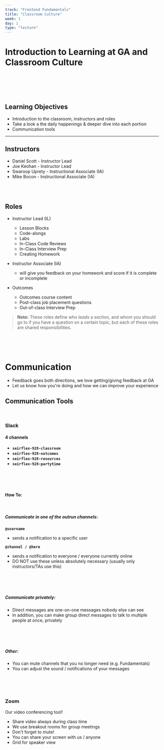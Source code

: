 ```yaml
---
track: "Frontend Fundamentals"
title: "Classroom Culture"
week: 1
day: 1
type: "lecture"
---
```


# Introduction to Learning at GA and Classroom Culture

<br>
<br>
<br>
<br>

## Learning Objectives

- Introduction to the classroom, instructors and roles
- Take a look a the daily happenings & deeper dive into each portion
- Communication tools

<hr>

## Instructors

- Daniel Scott - Instructor Lead
- Joe Keohan - Instructor Lead
- Swaroop Uprety - Instructional Associate (IA)
- Mike Bocon - Instructional Associate (IA)
  <!-- - Ray Velasquez - Teaching Assistant (TA) -->

<br>
<br>

## Roles

- Instructor Lead (IL)

  - Lesson Blocks
  - Code-alongs
  - Labs
  - In-Class Code Reviews
  - In-Class Interview Prep
  - Creating Homework

- Instructor Associate (IA)

  - will give you feedback on your homework and score if it is complete or incomplete

- Outcomes
  - Outcomes course content
  - Post-class job placement questions
  - Out-of-class Interview Prep

> **Note:** These roles define who _leads_ a section, and whom you should go to if you have a question on a certain topic, but each of these roles are shared responsibilities.

<br>
<br>
<br>

# Communication

- Feedback goes both directions, we love getting/giving feedback at GA
- Let us know how you're doing and how we can improve your experience

## Communication Tools

<br>

### Slack

#### 4 channels

- **`seirflex-928-classroom`**
- **`seirflex-928-outcomes`**
- **`seirflex-928-resources`**
- **`seirflex-928-partytime`**

<br>
<br>
<br>

#### How To:

<br>

##### Communicate in one of the outrun channels:

**`@username`**

- sends a notification to a specific user

**`@channel / @here`**

- sends a notification to everyone / everyone currently online
- DO NOT use these unless absolutely necessary (usually only instructors/TAs use this)

<br>
<br>
<br>

##### Communicate privately:

- Direct messages are one-on-one messages nobody else can see
- In addition, you can make group direct messages to talk to multiple people at once, privately

<br>
<br>
<br>

##### Other:

- You can mute channels that you no longer need (e.g. Fundamentals)
- You can adjust the sound / notifications of your messages

<br>
<br>
<br>

### Zoom

Our video conferencing tool!

- Share video always during class time
- We use breakout rooms for group meetings
- Don't forget to mute!
- You can share your screen with us / anyone
- Grid for speaker view
